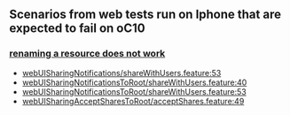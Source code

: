 ## Scenarios from web tests run on Iphone that are expected to fail on oC10

### [renaming a resource does not work](https://github.com/owncloud/ocis-reva/issues/14)
-   [webUISharingNotifications/shareWithUsers.feature:53](https://github.com/owncloud/web/blob/master/tests/acceptance/features/webUISharingNotifications/shareWithUsers.feature#L53)
-   [webUISharingNotificationsToRoot/shareWithUsers.feature:40](https://github.com/owncloud/web/blob/master/tests/acceptance/features/webUISharingNotificationsToRoot/shareWithUsers.feature:#L40)
-   [webUISharingNotificationsToRoot/shareWithUsers.feature:53](https://github.com/owncloud/web/blob/master/tests/acceptance/features/webUISharingNotificationsToRoot/shareWithUsers.feature:#L53)
-   [webUISharingAcceptSharesToRoot/acceptShares.feature:49](https://github.com/owncloud/web/blob/master/tests/acceptance/features/webUISharingAcceptSharesToRoot/acceptShares.feature:#L47)
